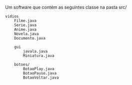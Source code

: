 Um software que contém as seguintes classe na pasta src/

    vidios
        Filme.java
        Serie.java
        Anime.java
        Novela.java
        Documento.java

        gui 
            javala.java
            Miniatura.java
        
        botoes/
            BotaoPlay.java
            BotaoPause.java
            BotaoVoltar.java
            